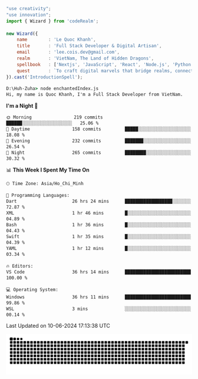 <!--x axis divider-->

```js 
"use creativity";
"use innovation";
import { Wizard } from 'codeRealm';

new Wizard({
    name        : 'Le Quoc Khanh',
    title       : 'Full Stack Developer & Digital Artisan',
    email       : 'lee.cois.dev@gmail.com',
    realm       : 'VietNam, The Land of Hidden Dragons',
    spellbook   : ['Nextjs', 'JavaScript', 'React', 'Node.js', 'Python', 'Django', 'Cloud Services'],
    quest       : `To craft digital marvels that bridge realms, connect cultures, and bring imagination to life.`,
}).cast('IntroductionSpell');
```

```cmd
D:\Huh-Zuha> node enchantedIndex.js
Hi, my name is Quoc Khanh, I'm a Full Stack Developer from VietNam.
```
<!--START_SECTION:waka-->
**I'm a Night 🦉** 

```text
🌞 Morning                219 commits         ██████░░░░░░░░░░░░░░░░░░░   25.06 % 
🌆 Daytime                158 commits         █████░░░░░░░░░░░░░░░░░░░░   18.08 % 
🌃 Evening                232 commits         ███████░░░░░░░░░░░░░░░░░░   26.54 % 
🌙 Night                  265 commits         ████████░░░░░░░░░░░░░░░░░   30.32 % 
```


📊 **This Week I Spent My Time On** 

```text
🕑︎ Time Zone: Asia/Ho_Chi_Minh

💬 Programming Languages: 
Dart                     26 hrs 24 mins      ██████████████████░░░░░░░   72.87 % 
XML                      1 hr 46 mins        █░░░░░░░░░░░░░░░░░░░░░░░░   04.89 % 
Bash                     1 hr 36 mins        █░░░░░░░░░░░░░░░░░░░░░░░░   04.43 % 
Swift                    1 hr 35 mins        █░░░░░░░░░░░░░░░░░░░░░░░░   04.39 % 
YAML                     1 hr 12 mins        █░░░░░░░░░░░░░░░░░░░░░░░░   03.34 % 

🔥 Editors: 
VS Code                  36 hrs 14 mins      █████████████████████████   100.00 % 

💻 Operating System: 
Windows                  36 hrs 11 mins      █████████████████████████   99.86 % 
WSL                      3 mins              ░░░░░░░░░░░░░░░░░░░░░░░░░   00.14 % 
```


 Last Updated on 10-06-2024 17:13:38 UTC
<!--END_SECTION:waka-->
<picture>
  <source media="(prefers-color-scheme: dark)" srcset="https://raw.githubusercontent.com/leecois/leecois/output/github-contribution-grid-snake-dark.svg">
  <source media="(prefers-color-scheme: light)" srcset="https://raw.githubusercontent.com/leecois/leecois/output/github-contribution-grid-snake.svg">
  <img alt="github contribution grid snake animation" src="https://raw.githubusercontent.com/leecois/leecois/output/github-contribution-grid-snake.svg">
</picture>
